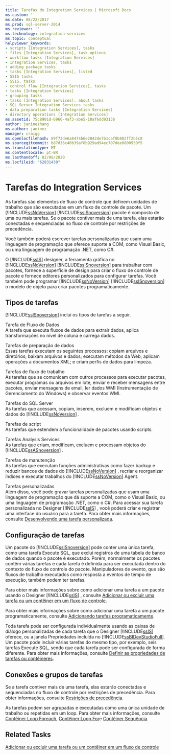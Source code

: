 ```yaml
---
title: Tarefas do Integration Services | Microsoft Docs
ms.custom: ''
ms.date: 08/22/2017
ms.prod: sql-server-2014
ms.reviewer: ''
ms.technology: integration-services
ms.topic: conceptual
helpviewer_keywords:
- scripts [Integration Services], tasks
- files [Integration Services], task options
- workflow tasks [Integration Services]
- Integration Services, tasks
- adding package tasks
- tasks [Integration Services], listed
- SSIS tasks
- SSIS, tasks
- control flow [Integration Services], tasks
- tasks [Integration Services]
- grouping tasks
- tasks [Integration Services], about tasks
- SQL Server Integration Services tasks
- data preparation tasks [Integration Services]
- directory operations [Integration Services]
ms.assetid: 75c8901d-6966-4af3-abe5-10af6dd9313b
author: janinezhang
ms.author: janinez
manager: craigg
ms.openlocfilehash: 89f73de6a8474b6e2842de7b1caf0b882ff2b5c8
ms.sourcegitcommit: b87d36c46b39af8b929ad94ec707dee8800950f5
ms.translationtype: MT
ms.contentlocale: pt-BR
ms.lasthandoff: 02/08/2020
ms.locfileid: "62831430"
---
```

# <a name="integration-services-tasks"></a>Tarefas do Integration Services
  As tarefas são elementos de fluxo de controle que definem unidades de trabalho que são executadas em um fluxo de controle de pacote. Um [!INCLUDE[ssNoVersion](../../includes/ssnoversion-md.md)] [!INCLUDE[ssISnoversion](../../includes/ssisnoversion-md.md)] pacote é composto de uma ou mais tarefas. Se o pacote contiver mais de uma tarefa, elas estarão conectadas e sequenciadas no fluxo de controle por restrições de precedência.  
  
 Você também poderá escrever tarefas personalizadas que usam uma linguagem de programação que oferece suporte a COM, como Visual Basic, ou uma linguagem de programação .NET, como C#.  
  
 O [!INCLUDE[ssIS](../../includes/ssis-md.md)] designer, a ferramenta gráfica no [!INCLUDE[ssNoVersion](../../includes/ssnoversion-md.md)] [!INCLUDE[ssISnoversion](../../includes/ssisnoversion-md.md)] para trabalhar com pacotes, fornece a superfície de design para criar o fluxo de controle de pacote e fornece editores personalizados para configurar tarefas. Você também pode programar [!INCLUDE[ssNoVersion](../../includes/ssnoversion-md.md)] [!INCLUDE[ssISnoversion](../../includes/ssisnoversion-md.md)] o modelo de objeto para criar pacotes programaticamente.  
  
## <a name="types-of-tasks"></a>Tipos de tarefas  
 
  [!INCLUDE[ssISnoversion](../../includes/ssisnoversion-md.md)] inclui os tipos de tarefas a seguir.  
  
 Tarefa de Fluxo de Dados  
 A tarefa que executa fluxos de dados para extrair dados, aplica transformações no nível de coluna e carrega dados.  
  
 Tarefas de preparação de dados  
 Essas tarefas executam os seguintes processos: copiam arquivos e diretórios; baixam arquivos e dados; executam métodos da Web; aplicam operações a documentos XML; e criam perfis de dados para limpeza.  
  
 Tarefas de fluxo de trabalho  
 As tarefas que se comunicam com outros processos para executar pacotes, executar programas ou arquivos em lote, enviar e receber mensagens entre pacotes, enviar mensagens de email, ler dados WMI (Instrumentação de Gerenciamento do Windows) e observar eventos WMI.  
  
 Tarefas do SQL Server  
 As tarefas que acessam, copiam, inserem, excluem e modificam objetos e dados do [!INCLUDE[ssNoVersion](../../includes/ssnoversion-md.md)] .  
  
 Tarefas de script  
 As tarefas que estendem a funcionalidade de pacotes usando scripts.  
  
 Tarefas Analysis Services  
 As tarefas que criam, modificam, excluem e processam objetos do [!INCLUDE[ssASnoversion](../../includes/ssasnoversion-md.md)] .  
  
 Tarefas de manutenção  
 As tarefas que executam funções administrativas como fazer backup e reduzir bancos de dados do [!INCLUDE[ssNoVersion](../../includes/ssnoversion-md.md)] , recriar e reorganizar índices e executar trabalhos do [!INCLUDE[ssNoVersion](../../includes/ssnoversion-md.md)] Agent.  
  
 Tarefas personalizadas  
 Além disso, você pode gravar tarefas personalizadas que usam uma linguagem de programação que dá suporte a COM, como o Visual Basic, ou uma linguagem de programação .NET, como o C#. Para acessar sua tarefa personalizada no Designer [!INCLUDE[ssIS](../../includes/ssis-md.md)] , você poderá criar e registrar uma interface do usuário para a tarefa. Para obter mais informações, consulte [Desenvolvendo uma tarefa personalizada](../extending-packages-custom-objects/task/developing-a-custom-task.md).  
  
## <a name="configuration-of-tasks"></a>Configuração de tarefas  
 Um pacote do [!INCLUDE[ssISnoversion](../../includes/ssisnoversion-md.md)] pode conter uma única tarefa, como uma tarefa Execute SQL, que exclui registros de uma tabela de banco de dados quando o pacote é executado. Porém, normalmente os pacotes contêm várias tarefas e cada tarefa é definida para ser executada dentro do contexto do fluxo de controle do pacote. Manipuladores de evento, que são fluxos de trabalho executados como resposta a eventos de tempo de execução, também podem ter tarefas.  
  
 Para obter mais informações sobre como adicionar uma tarefa a um pacote usando o Designer [!INCLUDE[ssIS](../../includes/ssis-md.md)] , consulte [Adicionar ou excluir uma tarefa ou um contêiner em um fluxo de controle](add-or-delete-a-task-or-a-container-in-a-control-flow.md).  
  
 Para obter mais informações sobre como adicionar uma tarefa a um pacote programaticamente, consulte [Adicionando tarefas programaticamente](../building-packages-programmatically/adding-tasks-programmatically.md).  
  
 Toda tarefa pode ser configurada individualmente usando as caixas de diálogo personalizadas de cada tarefa que o Designer [!INCLUDE[ssIS](../../includes/ssis-md.md)] oferece, ou a janela Propriedades incluída no [!INCLUDE[ssBIDevStudioFull](../../includes/ssbidevstudiofull-md.md)]. Um pacote pode incluir várias tarefas do mesmo tipo, por exemplo, seis tarefas Execute SQL, sendo que cada tarefa pode ser configurada de forma diferente. Para obter mais informações, consulte [Definir as propriedades de tarefas ou contêineres](../set-the-properties-of-a-task-or-container.md).  
  
## <a name="tasks-connections-and-groups"></a>Conexões e grupos de tarefas  
 Se a tarefa contiver mais de uma tarefa, elas estarão conectadas e sequenciadas no fluxo de controle por restrições de precedência. Para obter informações, consulte [Restrições de precedência](precedence-constraints.md).  
  
 As tarefas podem ser agrupadas e executadas como uma única unidade de trabalho ou repetidas em um loop. Para obter mais informações, consulte [Contêiner Loop Foreach](foreach-loop-container.md), [Contêiner Loop For](for-loop-container.md)e [Contêiner Sequência](sequence-container.md).  
  
## <a name="related-tasks"></a>Related Tasks  
 [Adicionar ou excluir uma tarefa ou um contêiner em um fluxo de controle](add-or-delete-a-task-or-a-container-in-a-control-flow.md)  
  
  
